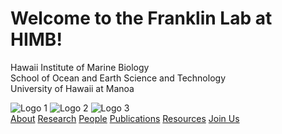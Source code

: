 <!DOCTYPE html>
<html lang="en">
<head>
    <meta charset="UTF-8">
    <meta name="viewport" content="width=device-width, initial-scale=1.0">
    <title>Homepage</title>
    
  <!-- Link to your CSS file -->
 <link rel="stylesheet" href="/css/homepage.css">
</head>

<body>
    <div class="content">
        <h1>Welcome to the Franklin Lab at HIMB!</h1>
          <p>Hawaii Institute of Marine Biology<br> 
          School of Ocean and Earth Science and Technology <br> 
          University of Hawaii at Manoa
          </p>
        <div class="logo-container">
            <img src="/images/HIMB_Icon_White.png" alt="Logo 1">
            <img src="/images/SOEST_logo.jpg" alt="Logo 2">
            <img src="/images/manoaseal_logo.png" alt="Logo 3">
        </div>
    </div>

<!-- Call to Action Buttons -->
<div class="cta-section">
  <div class="cta-buttons">
    <a href="/about" class="cta-button">About</a>
    <a href="/research" class="cta-button">Research</a>
    <a href="/people" class="cta-button">People</a>
    <a href="/publications" class="cta-button">Publications</a>
    <a href="/resources" class="cta-button">Resources</a>
    <a href="/want-to-join-us" class="cta-button">Join Us</a>
  </div>
</div>
